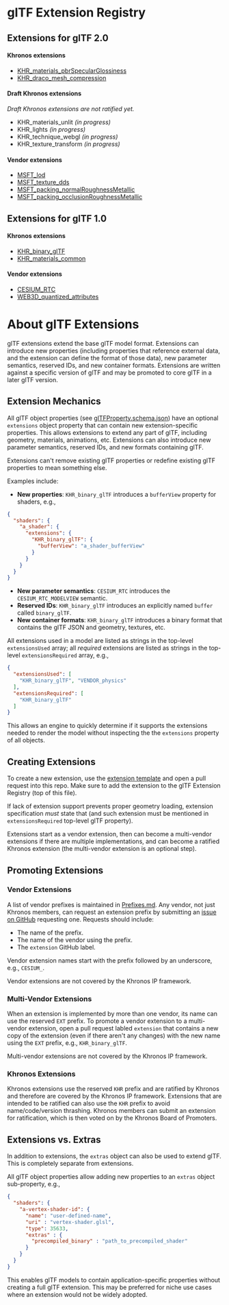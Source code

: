 # glTF Extension Registry

## Extensions for glTF 2.0

#### Khronos extensions
* [KHR_materials_pbrSpecularGlossiness](2.0/Khronos/KHR_materials_pbrSpecularGlossiness/README.md)
* [KHR_draco_mesh_compression](2.0/Khronos/KHR_draco_mesh_compression/README.md)

#### Draft Khronos extensions
_Draft Khronos extensions are not ratified yet._
* KHR_materials_unlit *(in progress)*
* KHR_lights *(in progress)*
* KHR_technique_webgl *(in progress)*
* KHR_texture_transform *(in progress)*

#### Vendor extensions

* [MSFT_lod](2.0/Vendor/MSFT_lod/README.md)
* [MSFT_texture_dds](2.0/Vendor/MSFT_texture_dds/README.md)
* [MSFT_packing_normalRoughnessMetallic](2.0/Vendor/MSFT_packing_normalRoughnessMetallic/README.md)
* [MSFT_packing_occlusionRoughnessMetallic](2.0/Vendor/MSFT_packing_occlusionRoughnessMetallic/README.md)


## Extensions for glTF 1.0

#### Khronos extensions
* [KHR_binary_glTF](1.0/Khronos/KHR_binary_glTF/README.md)
* [KHR_materials_common](1.0/Khronos/KHR_materials_common/README.md)

#### Vendor extensions

* [CESIUM_RTC](1.0/Vendor/CESIUM_RTC/README.md)
* [WEB3D_quantized_attributes](1.0/Vendor/WEB3D_quantized_attributes/README.md)

# About glTF Extensions

glTF extensions extend the base glTF model format.  Extensions can introduce new properties (including properties that reference external data, and the extension can define the format of those data), new parameter semantics, reserved IDs, and new container formats.  Extensions are written against a specific version of glTF and may be promoted to core glTF in a later glTF version. 

## Extension Mechanics

All glTF object properties (see [glTFProperty.schema.json](../specification/2.0/schema/glTFProperty.schema.json)) have an optional `extensions` object property that can contain new extension-specific properties.  This allows extensions to extend any part of glTF, including geometry, materials, animations, etc.  Extensions can also introduce new parameter semantics, reserved IDs, and new formats containing glTF.

Extensions can't remove existing glTF properties or redefine existing glTF properties to mean something else.

Examples include:
* **New properties**: `KHR_binary_glTF` introduces a `bufferView` property for shaders, e.g.,
```json
{
  "shaders": {
    "a_shader": {
      "extensions": {
        "KHR_binary_glTF": {
          "bufferView": "a_shader_bufferView"
        }
      }
    }
  }
}
```
* **New parameter semantics**: `CESIUM_RTC` introduces the `CESIUM_RTC_MODELVIEW` semantic.
* **Reserved IDs**: `KHR_binary_glTF` introduces an explicitly named `buffer` called `binary_glTF`.
* **New container formats**: `KHR_binary_glTF` introduces a binary format that contains the glTF JSON and geometry, textures, etc.

All extensions used in a model are listed as strings in the top-level `extensionsUsed` array; all _required_ extensions are listed as strings in the top-level `extensionsRequired` array, e.g.,
```json
{
  "extensionsUsed": [
    "KHR_binary_glTF", "VENDOR_physics"
  ],
  "extensionsRequired": [
    "KHR_binary_glTF"
  ]
}
```
This allows an engine to quickly determine if it supports the extensions needed to render the model without inspecting the the `extensions` property of all objects.

## Creating Extensions

To create a new extension, use the [extension template](Template.md) and open a pull request into this repo.  Make sure to add the extension to the glTF Extension Registry (top of this file).

If lack of extension support prevents proper geometry loading, extension specification _must_ state that (and such extension must be mentioned in `extensionsRequired` top-level glTF property).  

Extensions start as a vendor extension, then can become a multi-vendor extensions if there are multiple implementations, and can become a ratified Khronos extension (the multi-vendor extension is an optional step).

## Promoting Extensions

### Vendor Extensions

A list of vendor prefixes is maintained in [Prefixes.md](Prefixes.md).  Any vendor, not just Khronos members, can request an extension prefix by submitting an [issue on GitHub](https://github.com/KhronosGroup/glTF/issues/new) requesting one.  Requests should include:
* The name of the prefix.
* The name of the vendor using the prefix.
* The `extension` GitHub label.

Vendor extension names start with the prefix followed by an underscore, e.g., `CESIUM_`.

Vendor extensions are not covered by the Khronos IP framework.

### Multi-Vendor Extensions

When an extension is implemented by more than one vendor, its name can use the reserved `EXT` prefix.  To promote a vendor extension to a multi-vendor extension, open a pull request labled `extension` that contains a new copy of the extension (even if there aren't any changes) with the new name using the `EXT` prefix, e.g., `KHR_binary_glTF`.

Multi-vendor extensions are not covered by the Khronos IP framework.

### Khronos Extensions

Khronos extensions use the reserved `KHR` prefix and are ratified by Khronos and therefore are covered by the Khronos IP framework.  Extensions that are intended to be ratified can also use the `KHR` prefix to avoid name/code/version thrashing.  Khronos members can submit an extension for ratification, which is then voted on by the Khronos Board of Promoters.

## Extensions vs. Extras

In addition to extensions, the `extras` object can also be used to extend glTF.  This is completely separate from extensions.

All glTF object properties allow adding new properties to an `extras` object sub-property, e.g.,
```json
{
  "shaders": {
    "a-vertex-shader-id": {
      "name": "user-defined-name",
      "uri" : "vertex-shader.glsl",
      "type": 35633,
      "extras" : {
        "precompiled_binary" : "path_to_precompiled_shader"
      }
    }
  }
}
```
This enables glTF models to contain application-specific properties without creating a full glTF extension.  This may be preferred for niche use cases where an extension would not be widely adopted.
